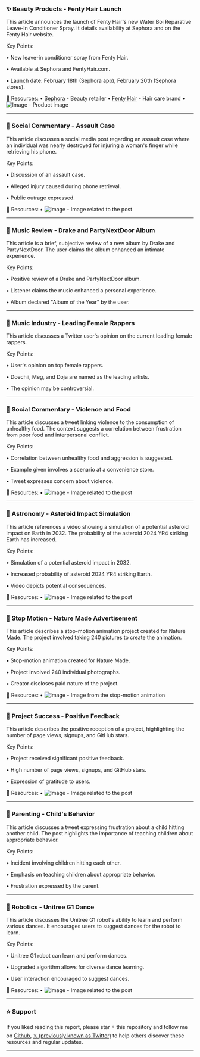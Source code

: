 ### ✨ Beauty Products - Fenty Hair Launch

This article announces the launch of Fenty Hair's new Water Boi Reparative Leave-In Conditioner Spray.  It details availability at Sephora and on the Fenty Hair website.

Key Points:

• New leave-in conditioner spray from Fenty Hair.


• Available at Sephora and FentyHair.com.


• Launch date: February 18th (Sephora app), February 20th (Sephora stores).


🔗 Resources:
• [Sephora](https://www.sephora.com/) - Beauty retailer
• [Fenty Hair](http://fentyhair.com) - Hair care brand
• ![Image](https://pbs.twimg.com/amplify_video_thumb/1890086567949078529/img/LwHo_yez4im_mslr.jpg) - Product image


---

### 🤖 Social Commentary - Assault Case

This article discusses a social media post regarding an assault case where an individual was nearly destroyed for injuring a woman's finger while retrieving his phone.

Key Points:

• Discussion of an assault case.


• Alleged injury caused during phone retrieval.


• Public outrage expressed.


🔗 Resources:
• ![Image](https://pbs.twimg.com/media/GjmLzIwXYAAopYb?format=jpg&name=small) - Image related to the post


---

### 🤖 Music Review - Drake and PartyNextDoor Album

This article is a brief, subjective review of a new album by Drake and PartyNextDoor.  The user claims the album enhanced an intimate experience.

Key Points:

• Positive review of a Drake and PartyNextDoor album.


• Listener claims the music enhanced a personal experience.


• Album declared "Album of the Year" by the user.



---

### 🤖 Music Industry - Leading Female Rappers

This article discusses a Twitter user's opinion on the current leading female rappers.

Key Points:

• User's opinion on top female rappers.


• Doechii, Meg, and Doja are named as the leading artists.


• The opinion may be controversial.



---

### 🤖 Social Commentary - Violence and Food

This article discusses a tweet linking violence to the consumption of unhealthy food.  The context suggests a correlation between frustration from poor food and interpersonal conflict.

Key Points:

• Correlation between unhealthy food and aggression is suggested.


• Example given involves a scenario at a convenience store.


• Tweet expresses concern about violence.


🔗 Resources:
• ![Image](https://pbs.twimg.com/amplify_video_thumb/1889829175223103489/img/ZZvYFMwTeBO9p1t_.jpg) - Image related to the post


---

### 🤖  Astronomy - Asteroid Impact Simulation

This article references a video showing a simulation of a potential asteroid impact on Earth in 2032. The probability of the asteroid 2024 YR4 striking Earth has increased.

Key Points:

• Simulation of a potential asteroid impact in 2032.


• Increased probability of asteroid 2024 YR4 striking Earth.


• Video depicts potential consequences.


🔗 Resources:
• ![Image](https://pbs.twimg.com/amplify_video_thumb/1888996811236347904/img/rNP_vkm53GteBE9x.jpg) - Image related to the post


---

### 🚀 Stop Motion - Nature Made Advertisement

This article describes a stop-motion animation project created for Nature Made.  The project involved taking 240 pictures to create the animation.

Key Points:

• Stop-motion animation created for Nature Made.


• Project involved 240 individual photographs.


• Creator discloses paid nature of the project.


🔗 Resources:
• ![Image](https://pbs.twimg.com/ext_tw_video_thumb/1890133544313225216/pu/img/xZBDtRcejz7q-X4M.jpg) - Image from the stop-motion animation


---

### 🤖 Project Success - Positive Feedback

This article describes the positive reception of a project, highlighting the number of page views, signups, and GitHub stars.

Key Points:

• Project received significant positive feedback.


• High number of page views, signups, and GitHub stars.


• Expression of gratitude to users.


🔗 Resources:
• ![Image](https://pbs.twimg.com/media/Gjr0EHDacAEK24e?format=jpg&name=small) - Image related to the post


---

### 🤖 Parenting - Child's Behavior

This article discusses a tweet expressing frustration about a child hitting another child.  The post highlights the importance of teaching children about appropriate behavior.

Key Points:

• Incident involving children hitting each other.


• Emphasis on teaching children about appropriate behavior.


• Frustration expressed by the parent.



---

### 🤖 Robotics - Unitree G1 Dance

This article discusses the Unitree G1 robot's ability to learn and perform various dances.  It encourages users to suggest dances for the robot to learn.

Key Points:

• Unitree G1 robot can learn and perform dances.


• Upgraded algorithm allows for diverse dance learning.


• User interaction encouraged to suggest dances.


🔗 Resources:
• ![Image](https://pbs.twimg.com/ext_tw_video_thumb/1890375491259072512/pu/img/m5nGQly83Z1nVbvi.jpg) - Image related to the post


---

### ⭐️ Support

If you liked reading this report, please star ⭐️ this repository and follow me on [Github](https://github.com/Drix10), [𝕏 (previously known as Twitter)](https://x.com/DRIX_10_) to help others discover these resources and regular updates.

---